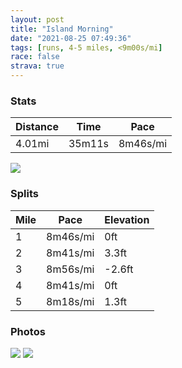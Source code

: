 ```yaml
---
layout: post
title: "Island Morning"
date: "2021-08-25 07:49:36"
tags: [runs, 4-5 miles, <9m00s/mi]
race: false
strava: true
---
```


### Stats

| Distance | Time | Pace |
|----------|------|------|
|4.01mi|35m11s|8m46s/mi|

<img src='https://maps.googleapis.com/maps/api/staticmap?maptype=roadmap&path=enc:akbwFnvk}L[LWNSFQNUDYL_AXKHCJDPn@lAh@~An@~A\dBPb@R@VInAm@`@Ch@MFB@DTz@Ff@Jd@b@pCPzA\~AXbBTt@LbAX~AHt@J\zAlI?^SJcAZIDELPdAFpAFV`@zGd@vBz@zE^`BHf@T|@^tCZbBBVEHSL]LaAV_@V{@XcAb@]PAPZdB^~A~@fE~@hGj@vC`@lBl@xD@f@Db@j@bDZxAFh@Lb@LtALh@LZB?XGlCgArAc@~@g@|@[u@^aAZc@RwBp@m@Xm@TS?]sAIo@@EFGtBu@XMdAWf@S~@e@b@MTQoCfAgFxBGI_@wBMe@WuA[gAKe@AmAGQAe@UwAOq@q@cEg@iCQi@Io@c@eCU{@Ik@_@oBc@oCM{ASaAFIr@UtAk@n@U`@Sz@WTW?EGSEm@[eAQiAUmAGIEYAe@CUU_BS}@Gi@Ke@C_@SaA@a@?QSe@MoA?a@[_CEi@B_@h@Y`@IVOA[sAcH]_CIa@Qm@Eu@Ic@[wCKa@g@sAU}@UmAG}@QoAQq@Kq@QYG}@IYK_AUk@UkAGg@Oc@O}@Ag@TM`@IRKfBk@NIXIUN{Aj@k@VuBt@_DrAi@D\ObBk@|Ao@&key=AIzaSyC1MId7bFpkLXNAaYhBSTb8jLyiSqzbDtM&size=800x800&markers=color:yellow|label:S|40.64961,-73.13784&markers=color:green|label:F|40.64958000000004,-73.13779999999993'>

### Splits

| Mile | Pace | Elevation |
|------|------|-----------|
|1|8m46s/mi|0ft|
|2|8m41s/mi|3.3ft|
|3|8m56s/mi|-2.6ft|
|4|8m41s/mi|0ft|
|5|8m18s/mi|1.3ft|

### Photos
<img src='https://dgtzuqphqg23d.cloudfront.net/bI9xJemx5B7J1CZuRmtw6jgUxD_HOwJ8GIeCyyTpJio-768x576.jpg'>

<img src='https://dgtzuqphqg23d.cloudfront.net/PF3gsJVSMxN2osIGQE5j1YP7R6rTxTWcBxTz6nQ845Q-576x768.jpg'>

